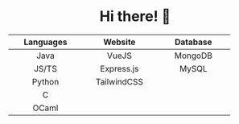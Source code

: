 # <div align="center">Hi there! 👋</div>
<table align="center">
    <thead>
        <tr>
            <th valign="top" width="25%">Languages</th>
            <th valign="top" width="25%">Website</th>
            <th valign="top" width="25%">Database</th>
        </tr>
    </thead>
    <tbody>
        <tr>
            <td align="center" valign="top" width="25%">Java</td>
            <td align="center" valign="top" width="25%">VueJS</td>
            <td align="center" valign="top" width="25%">MongoDB</td>
        </tr>
        <tr>
            <td align="center" valign="top" width="25%">JS/TS</td>
            <td align="center" valign="top" width="25%">Express.js</td>
            <td align="center" valign="top" width="25%">MySQL</td>
        </tr>
        <tr>
            <td align="center" valign="top" width="25%">Python</td>
            <td align="center" valign="top" width="25%">TailwindCSS</td>
            <td align="center" valign="top" width="25%"></td>
        </tr>
        <tr>
            <td align="center" valign="top" width="25%">C</td>
            <td align="center" valign="top" width="25%"></td>
            <td align="center" valign="top" width="25%"></td>
        </tr>
        <tr>
            <td align="center" valign="top" width="25%">OCaml</td>
            <td align="center" valign="top" width="25%"></td>
            <td align="center" valign="top" width="25%"></td>
        </tr>
    </tbody>
</table>
